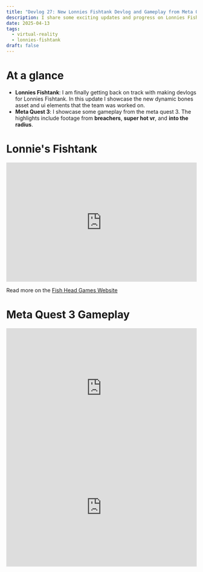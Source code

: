 ```yaml
---
title: "Devlog 27: New Lonnies Fishtank Devlog and Gameplay from Meta Quest 3"
description: I share some exciting updates and progress on Lonnies Fishtank and also showcase some gameplay from my time with the meta quest 3!
date: 2025-04-13
tags:
  - virtual-reality
  - lonnies-fishtank
draft: false
---
```

# At a glance
- **Lonnies Fishtank**: I am finally getting back on track with making devlogs for Lonnies Fishtank. In this update I showcase the new dynamic bones asset and ui elements that the team was worked on.
- **Meta Quest 3**: I showcase some gameplay from the meta quest 3. The highlights include footage from **breachers**, **super hot vr**, and **into the radius**.


# Lonnie's Fishtank


<iframe width="100%" height="315" src="https://www.youtube.com/embed/Qssx-_deGbk?si=JWRHXQNcgtNOgGAp" title="YouTube video player" frameborder="0" allow="accelerometer; autoplay; clipboard-write; encrypted-media; gyroscope; picture-in-picture; web-share" referrerpolicy="strict-origin-when-cross-origin" allowfullscreen></iframe>

Read more on the [Fish Head Games Website](https://fish-head-games.github.io/devlogs/devlog-7-2025-04-13/)

# Meta Quest 3 Gameplay 



<iframe width="100%" height="315" src="https://www.youtube.com/embed/qCvsJj2ude0?si=0RErhzQB8W-w9VjL" title="YouTube video player" frameborder="0" allow="accelerometer; autoplay; clipboard-write; encrypted-media; gyroscope; picture-in-picture; web-share" referrerpolicy="strict-origin-when-cross-origin" allowfullscreen></iframe>


<iframe width="100%" height="315" src="https://www.youtube.com/embed/TNkCVwCMa3c?si=1jGFo77nzJF4foN_" title="YouTube video player" frameborder="0" allow="accelerometer; autoplay; clipboard-write; encrypted-media; gyroscope; picture-in-picture; web-share" referrerpolicy="strict-origin-when-cross-origin" allowfullscreen></iframe>